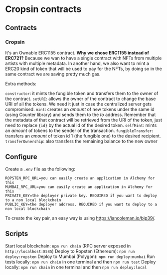 # Cropsin contracts

## Contracts

### Cropsin

It's an Ownable ERC1155 contract.
**Why we chose ERC1155 instead of ERC721?**
Because we wan to have a single contract with NFTs from multiple artists with multiple metadata.
In another hand, we also want to mint a ERC20 kind of token that will be used to pay for the NFTs, by doing so in the same contract we are saving pretty much gas.

Extra methods:

`constructor`: it mints the fungible token and transfers them to the owner of the contract.
`setURI`: allows the owner of the contract to change the base URI of all the tokens. We need it just in case the centralized server gets compromised.
`mint`: creates an *amount* of new tokens under the same id (using Counter library) and sends them to the *to* address. Remember that the metadata of that contract will be retrieved from the URI of the token, just need to replace `{id}` by the actual id of the desired token.
`selfMint`: mints an *amount* of tokens to the sender of the transaction.
`fungibleTransfer`: transfers an *amount* of token id 1 (the fungible one) to the desired recipient.
`transferOwnership`: also transfers the remaining balance to the new owner


## Configure

Create a `.env` file as the following:

```
ROPSTEN_RPC_URL=you can easily create an application in Alchemy for this
MUMBAI_RPC_URL=you can easily create an application in Alchemy for this
PRIVATE_KEY=the deployer private key. REQUIRED if you want to deploy to a non local blockchain
PUBLIC_KEY=the deployer address. REQUIRED if you want to deploy to a non local blockchain
```

To create the key pair, an easy way is using https://iancoleman.io/bip39/.

## Scripts

Start local blockchain: `npm run chain` (RPC server exposed in `http://localhost:8585`)
Deploy to Ropsten (Ethereum): `npm run deploy:ropsten`
Deploy to Mumbai (Polygon): `npm run deploy:mumbai`
Run tests locally: `npm run chain` in one terminal and then `npm run test`
Deploy locally: `npm run chain` in one terminal and then `npm run deploy:local`